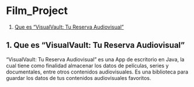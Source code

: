 # Film_Project



1. [Que es “VisualVault: Tu Reserva Audiovisual”](#quees)


## 1. Que es “VisualVault: Tu Reserva Audiovisual”<a name="quees"></a>
“VisualVault: Tu Reserva Audiovisual” es una App de escritorio en Java, la cual tiene como finalidad almacenar los datos de películas, series y documentales, entre otros contenidos audiovisuales. Es una biblioteca para guardar los datos de tus contenidos audiovisuales favoritos.
